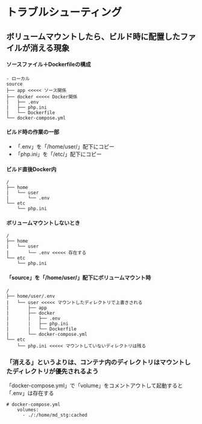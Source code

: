 # トラブルシューティング

## ボリュームマウントしたら、ビルド時に配置したファイルが消える現象

#### ソースファイル＋Dockerfileの構成

```
- ローカル
source
├── app <<<<< ソース関係
├── docker <<<<< Docker関係
|   ├── .env
|   ├── php.ini
|   └── Dockerfile
└── docker-compose.yml
```

#### ビルド時の作業の一部
- 「.env」を「/home/user/」配下にコピー
-  「php.ini」を「/etc/」配下にコピー

#### ビルド直後Docker内

```
/
├── home
|   └── user
|       └── .env
└── etc
    └── php.ini
```

#### ボリュームマウントしないとき

```
/
├── home
|   └── user
|       └── .env <<<<< 存在する
└── etc
    └── php.ini
```


#### 「source」を「/home/user/」配下にボリュームマウント時

```
/
├── home/user/.env
|   └── user <<<<< マウントしたディレクトリで上書きされる
|       ├── app
|       ├── docker
|       |   ├── .env
|       |   ├── php.ini
|       |   └── Dockerfile
|       └── docker-compose.yml
└── etc
    └── php.ini <<<<< マウントしていないディレクトリは残る
```

### 「消える」というよりは、コンテナ内のディレクトリはマウントしたディレクトリが優先されるよう

「docker-compose.yml」で「volume」をコメントアウトして起動すると「.env」は存在する
```
# docker-compose.yml
    volumes:
      - ./:/home/md_stg:cached
```
